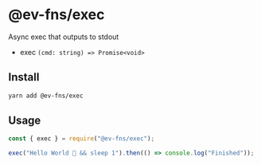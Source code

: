 # @ev-fns/exec

Async exec that outputs to stdout

- exec `(cmd: string) => Promise<void>`

## Install

```sh
yarn add @ev-fns/exec
```

## Usage

```js
const { exec } = require("@ev-fns/exec");

exec("Hello World 👋 && sleep 1").then(() => console.log("Finished"));
```
